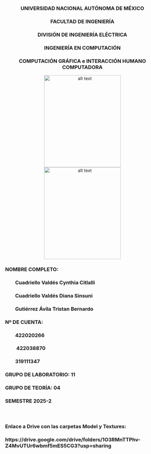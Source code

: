 <h3 align="center">UNIVERSIDAD NACIONAL AUTÓNOMA DE MÉXICO</h3>
<h3 align="center">FACULTAD DE INGENIERÍA</h3>
<h3 align="center">DIVISIÓN DE INGENIERÍA ELÉCTRICA</h3>
<h3 align="center">INGENIERÍA EN COMPUTACIÓN</h3>
<h3 align="center">COMPUTACIÓN GRÁFICA e INTERACCIÓN HUMANO COMPUTADORA</h3>
<p align="center">
  <img src="https://www.ingenieria.unam.mx/nuestra_facultad/images/institucionales/escudos/escudofi_color.jpg" width="250" height="300" hspace="50" alt="alt text"/>
  <img src="https://www.ingenieria.unam.mx/nuestra_facultad/images/institucionales/escudos/escudounam_color.jpg" width="250" height="300" hspace="50" alt="alt text"/>
</p>
<h3 align="left">NOMBRE COMPLETO: </h3>
<h3 align="left">&emsp;&emsp;Cuadriello Valdés Cynthia Citlalli </h3>
<h3 align="left">&emsp;&emsp;Cuadriello Valdés Diana Sinsuni </h3>
<h3 align="left">&emsp;&emsp;Gutiérrez Ávila Tristan Bernardo </h3>

<h3 align="left">Nº DE CUENTA: </h3>
<h3 align="left">&emsp;&emsp;422020266 </h3>
<h3 align="left">&emsp;&emsp; 422038870 </h3>
<h3 align="left">&emsp;&emsp;319111347 </h3>

<h3 align="left">GRUPO DE LABORATORIO: 11 </h3>
<h3 align="left">GRUPO DE TEORÍA: 04 </h3>
<h3 align="left">SEMESTRE 2025-2 </h3>
<h3 align="left"></h3>
<h3 align="left"></h3>

<br>
<h3 align="left">Enlace a Drive con las carpetas Model y Textures:</h3>
<h3 align="left">https://drive.google.com/drive/folders/1O3RMnTTPhv-Z4MvUTUr6wbmf5mES5CG3?usp=sharing</h3>
